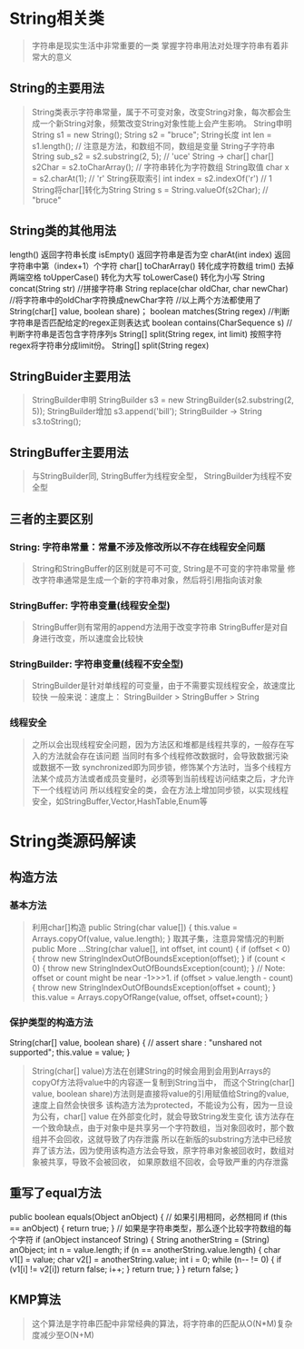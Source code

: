 # String相关类
> 字符串是现实生活中非常重要的一类
> 掌握字符串用法对处理字符串有着非常大的意义
## String的主要用法
> String类表示字符串常量，属于不可变对象，改变String对象，每次都会生成一个新String对象，频繁改变String对象性能上会产生影响。
> String申明
    String s1 = new String();
    String s2 = "bruce";
> String长度
    int len = s1.length(); // 注意是方法，和数组不同，数组是变量
> String子字符串
    String sub_s2 = s2.substring(2, 5); // 'uce'
> String -> char[]
    char[] s2Char = s2.toCharArray(); // 字符串转化为字符数组
> String取值
    char x = s2.charAt(1); // 'r'
> String获取索引
    int index = s2.indexOf('r') // 1
> String将char[]转化为String
    String s = String.valueOf(s2Char); // "bruce"

## String类的其他用法
length() 返回字符串长度
isEmpty() 返回字符串是否为空
charAt(int index) 返回字符串中第（index+1）个字符
char[] toCharArray() 转化成字符数组
trim() 去掉两端空格
toUpperCase() 转化为大写
toLowerCase() 转化为小写
String concat(String str) //拼接字符串
String replace(char oldChar, char newChar) //将字符串中的oldChar字符换成newChar字符
//以上两个方法都使用了String(char[] value, boolean share)；
boolean matches(String regex) //判断字符串是否匹配给定的regex正则表达式
boolean contains(CharSequence s) //判断字符串是否包含字符序列s
String[] split(String regex, int limit) 按照字符regex将字符串分成limit份。
String[] split(String regex)

## StringBuider主要用法
> StringBuilder申明
    StringBuilder s3 = new StringBuilder(s2.substring(2, 5));
> StringBuilder增加
    s3.append('bill');
> StringBuilder -> String
    s3.toString();
## StringBuffer主要用法
> 与StringBuilder同, StringBuffer为线程安全型， StringBuilder为线程不安全型
## 三者的主要区别
### String: 字符串常量：常量不涉及修改所以不存在线程安全问题
> String和StringBuffer的区别就是可不可变, String是不可变的字符串常量
> 修改字符串通常是生成一个新的字符串对象，然后将引用指向该对象
### StringBuffer: 字符串变量(线程安全型)
> StringBuffer则有常用的append方法用于改变字符串
> StringBuffer是对自身进行改变，所以速度会比较快
### StringBuilder: 字符串变量(线程不安全型)
> StringBuilder是针对单线程的可变量，由于不需要实现线程安全，故速度比较快
一般来说：速度上：
StringBuilder > StringBuffer > String
### 线程安全
> 之所以会出现线程安全问题，因为方法区和堆都是线程共享的，一般存在写入的方法就会存在该问题
> 当同时有多个线程修改数据时，会导致数据污染或数据不一致
> synchronized即为同步锁，修饰某个方法时，当多个线程方法某个成员方法或者成员变量时，必须等到当前线程访问结束之后，才允许下一个线程访问
> 所以线程安全的类，会在方法上增加同步锁，以实现线程安全，如StringBuffer,Vector,HashTable,Enum等
# String类源码解读
## 构造方法
### 基本方法
> 利用char[]构造
public String(char value[]) {
    this.value = Arrays.copyOf(value, value.length);
}
> 取其子集，注意异常情况的判断
public More ...String(char value[], int offset, int count) {
    if (offset < 0) {
    throw new StringIndexOutOfBoundsException(offset);
    }
    if (count < 0) {
        throw new StringIndexOutOfBoundsException(count);
    }
    // Note: offset or count might be near -1>>>1.
    if (offset > value.length - count) {
        throw new StringIndexOutOfBoundsException(offset + count);
    }
    this.value = Arrays.copyOfRange(value, offset, offset+count);
}
### 保护类型的构造方法
>
String(char[] value, boolean share) {
    // assert share : "unshared not supported";
    this.value = value;
}
> String(char[] value)方法在创建String的时候会用到会用到Arrays的copyOf方法将value中的内容逐一复制到String当中，
> 而这个String(char[] value, boolean share)方法则是直接将value的引用赋值给String的value,速度上自然会快很多
> 该构造方法为protected，不能设为公有，因为一旦设为公有，char[] value 在外部变化时，就会导致String发生变化
> 该方法存在一个致命缺点，由于对象中是共享另一个字符数组，当对象回收时，那个数组并不会回收，这就导致了内存泄露
> 所以在新版的substring方法中已经放弃了该方法，因为使用该构造方法会导致，原字符串对象被回收时，数组对象被共享，导致不会被回收，
如果原数组不回收，会导致严重的内存泄露

## 重写了equal方法
> 
public boolean equals(Object anObject) {
    // 如果引用相同，必然相同
    if (this == anObject) {
        return true;
    }
    // 如果是字符串类型，那么逐个比较字符数组的每个字符
    if (anObject instanceof String) {
        String anotherString = (String) anObject;
        int n = value.length;
        if (n == anotherString.value.length) {
            char v1[] = value;
            char v2[] = anotherString.value;
            int i = 0;
            while (n-- != 0) {
                if (v1[i] != v2[i])
                        return false;
                i++;
            }
            return true;
        }
    }
    return false;
}

## KMP算法
> 这个算法是字符串匹配中非常经典的算法，将字符串的匹配从O(N*M)复杂度减少至O(N+M)